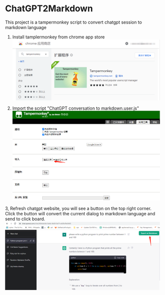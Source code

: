 # ChatGPT2Markdown
This project is a tampermonkey script to convert chatgpt session to markdown language

1. Install tamplermonkey from chrome app store
![install tampermonkey](readme_config1.png)

2. Import the script "ChatGPT conversation to markdown.user.js"
![import the script](readme_config2.png)

3, Refresh chatgpt website, you will see a button on the top right corner. Click the button will convert the current dialog to markdown language and send to click board.
![chatgpt GUI](readme_config3.png)
